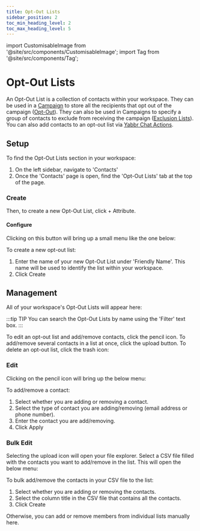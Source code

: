 ```yaml
---
title: Opt-Out Lists
sidebar_position: 2
toc_min_heading_level: 2
toc_max_heading_level: 5
---
```



import CustomisableImage from '@site/src/components/CustomisableImage';
import Tag from '@site/src/components/Tag';

# Opt-Out Lists

An Opt-Out List is a collection of contacts within your workspace. They can be used in a [Campaign](../campaigns/general.md) to store all the recipients that opt out of the campaign ([Opt-Out](../campaigns/general.md#opt-out)). They can also be used in Campaigns to specify a group of contacts to exclude from receiving the campaign ([Exclusion Lists](../campaigns/general.md#exclusion-lists)). You can also add contacts to an opt-out list via [Yabbr Chat Actions](../yabbr-chat/chat.md#actions).

## Setup

To find the Opt-Out Lists section in your workspace: 
1. On the left sidebar, navigate to 'Contacts'
2. Once the 'Contacts' page is open, find the 'Opt-Out Lists' tab at the top of the page.

<CustomisableImage src="/img/opt-out-lists-nav.png" alt="Navigation to Opt-Out Lists" width="600" />

### Create

Then, to create a new Opt-Out List, click <Tag colour="#1582d8" borderColour="#1582d8" fontColour="#FFFFFF">+ Attribute</Tag>.

<CustomisableImage src="/img/opt-out-lists-new.png" alt="New Opt-Out List" width="550" />

#### Configure

Clicking on this button will bring up a small menu like the one below:

<CustomisableImage src="/img/opt-out-lists-menu.png" alt="Opt-Out List Configuration" width="450" />

To create a new opt-out list:
1. Enter the name of your new Opt-Out List under 'Friendly Name'. This name will be used to identify the list within your workspace.
2. Click <Tag colour="#1582d8" borderColour="#1582d8" fontColour="#FFFFFF">Create</Tag>

## Management

All of your workspace's Opt-Out Lists will appear here:

<CustomisableImage src="/img/opt-out-lists-overview.png" alt="Opt-Out Lists Menu" width="550" />

:::tip TIP
You can search the Opt-Out Lists by name using the 'Filter' text box.
:::

To edit an opt-out list and add/remove contacts, click the pencil icon. To add/remove several contacts in a list at once, click the upload button. To delete an opt-out list, click the trash icon:

<CustomisableImage src="/img/opt-out-lists-edit.png" alt="Opt-Out Lists Management" width="550" />

### Edit

Clicking on the pencil icon will bring up the below menu:

<CustomisableImage src="/img/opt-out-lists-edit-menu.png" alt="Opt-Out Lists Edit" width="550" />

To add/remove a contact:
1. Select whether you are adding or removing a contact.
2. Select the type of contact you are adding/removing (email address or phone number).
3. Enter the contact you are add/removing.
4. Click <Tag colour="#1582d8" borderColour="#1582d8" fontColour="#FFFFFF">Apply</Tag>

### Bulk Edit

Selecting the upload icon will open your file explorer. Select a CSV file filled with the contacts you want to add/remove in the list. This will open the below menu:

<CustomisableImage src="/img/opt-out-lists-bulk-add.png" alt="Opt-Out Lists Bulk Add" width="550" />

To bulk add/remove the contacts in your CSV file to the list:
1. Select whether you are adding or removing the contacts.
2. Select the column title in the CSV file that contains all the contacts.
3. Click <Tag colour="#1582d8" borderColour="#1582d8" fontColour="#FFFFFF">Create</Tag>






Otherwise, you can add or remove members from individual lists manually here.